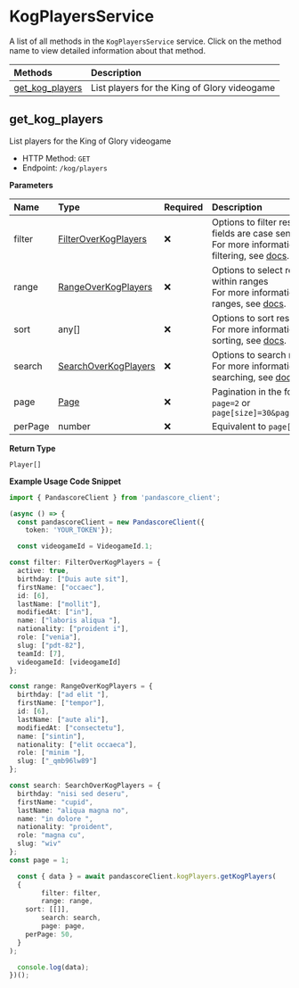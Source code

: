 # KogPlayersService

A list of all methods in the `KogPlayersService` service. Click on the method name to view detailed information about that method.

| Methods                             | Description                                  |
| :---------------------------------- | :------------------------------------------- |
| [get_kog_players](#get_kog_players) | List players for the King of Glory videogame |

## get_kog_players

List players for the King of Glory videogame

- HTTP Method: `GET`
- Endpoint: `/kog/players`

**Parameters**

| Name    | Type                                                      | Required | Description                                                                                                                                         |
| :------ | :-------------------------------------------------------- | :------- | :-------------------------------------------------------------------------------------------------------------------------------------------------- |
| filter  | [FilterOverKogPlayers](../models/FilterOverKogPlayers.md) | ❌       | Options to filter results. String fields are case sensitive <br/>For more information on filtering, see [docs](/docs/filtering-and-sorting#filter). |
| range   | [RangeOverKogPlayers](../models/RangeOverKogPlayers.md)   | ❌       | Options to select results within ranges <br/>For more information on ranges, see [docs](/docs/filtering-and-sorting#range).                         |
| sort    | any[]                                                     | ❌       | Options to sort results <br/>For more information on sorting, see [docs](/docs/filtering-and-sorting#sort).                                         |
| search  | [SearchOverKogPlayers](../models/SearchOverKogPlayers.md) | ❌       | Options to search results <br/>For more information on searching, see [docs](/docs/filtering-and-sorting#search).                                   |
| page    | [Page](../models/Page.md)                                 | ❌       | Pagination in the form of `page=2` or `page[size]=30&page[number]=2`                                                                                |
| perPage | number                                                    | ❌       | Equivalent to `page[size]`                                                                                                                          |

**Return Type**

`Player[]`

**Example Usage Code Snippet**

```typescript
import { PandascoreClient } from 'pandascore_client';

(async () => {
  const pandascoreClient = new PandascoreClient({
	token: 'YOUR_TOKEN'});

  const videogameId = VideogameId.1;

const filter: FilterOverKogPlayers = {
  active: true,
  birthday: ["Duis aute sit"],
  firstName: ["occaec"],
  id: [6],
  lastName: ["mollit"],
  modifiedAt: ["in"],
  name: ["laboris aliqua "],
  nationality: ["proident i"],
  role: ["venia"],
  slug: ["pdt-82"],
  teamId: [7],
  videogameId: [videogameId]
};

const range: RangeOverKogPlayers = {
  birthday: ["ad elit "],
  firstName: ["tempor"],
  id: [6],
  lastName: ["aute ali"],
  modifiedAt: ["consectetu"],
  name: ["sintin"],
  nationality: ["elit occaeca"],
  role: ["minim "],
  slug: ["_qmb96lw89"]
};

const search: SearchOverKogPlayers = {
  birthday: "nisi sed deseru",
  firstName: "cupid",
  lastName: "aliqua magna no",
  name: "in dolore ",
  nationality: "proident",
  role: "magna cu",
  slug: "wiv"
};
const page = 1;

  const { data } = await pandascoreClient.kogPlayers.getKogPlayers(
  {
		filter: filter,
		range: range,
    sort: [[]],
		search: search,
		page: page,
    perPage: 50,
  }
);

  console.log(data);
})();
```

